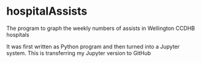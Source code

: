 # hospitalAssists
The program to graph the weekly numbers of assists in Wellington CCDHB hospitals

It was first written as  Python program and then turned into a Jupyter system.
This is transferring my Jupyter version to GitHub
